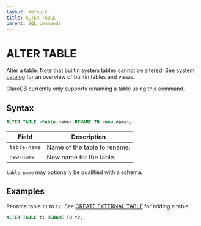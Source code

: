 ```yaml
---
layout: default
title: ALTER TABLE
parent: SQL commands
---
```


<!-- markdownlint-disable title-case-style -->

# ALTER TABLE

<!-- markdownlint-enable title-case-style -->

Alter a table. Note that builtin system tables cannot be altered. See [system
catalog] for an overview of builtin tables and views.

GlareDB currently only supports renaming a table using this command.

## Syntax

```sql
ALTER TABLE <table-name> RENAME TO <new-name>;
```

| Field        | Description                  |
| ------------ | ---------------------------- |
| `table-name` | Name of the table to rename. |
| `new-name`   | New name for the table.      |

`table-name` may optionally be qualified with a schema.

## Examples

Rename table `t1` to `t2`. See [CREATE EXTERNAL TABLE] for adding a table.

```sql
ALTER TABLE t1 RENAME TO t2;
```

[CREATE EXTERNAL TABLE]: {{site.baseurl}}/docs/sql-commands/create-external-table
[system catalog]: {{site.baseurl}}/docs/system-catalog
